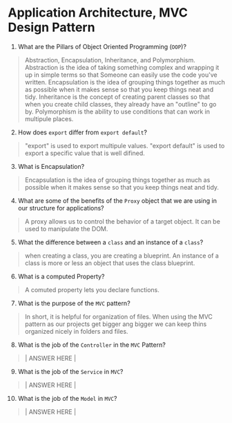 # Application Architecture, MVC Design Pattern
01. What are the Pillars of Object Oriented Programming (`OOP`)?
  
  > Abstraction, Encapsulation, Inheritance, and Polymorphism. Abstraction is the idea of taking something complex and wrapping it up in simple terms so that Someone can easily use the code you've written. Encapsulation is the idea of grouping things together as much as possible when it makes sense so that you keep things neat and tidy. Inheritance is the concept of creating parent classes so that when you create child classes, they already have an "outline" to go by. Polymorphism is the ability to use conditions that can work in multipule places.

02. How does `export` differ from `export default`?
  
  > "export" is used to export multipule values. "export default" is used to export a specific value that is well difined.

03. What is Encapsulation?
  
  > Encapsulation is the idea of grouping things together as much as possible when it makes sense so that you keep things neat and tidy.

04. What are some of the benefits of the `Proxy` object that we are using in our structure for applications?
  
  > A proxy allows us to control the behavior of a target object. It can be used to manipulate the DOM.

05. What the difference between a `class` and an instance of a `class`?
  
  > when creating a class, you are creating a blueprint. An instance of a class is more or less an object that uses the class blueprint. 

06. What is a computed Property?
  
  > A comuted property lets you declare functions.

07. What is the purpose of the `MVC` pattern?
  
  > In short, it is helpful for organization of files. When using the MVC pattern as our projects get bigger ang bigger we can keep thins organized nicely in folders and files. 

08. What is the job of the `Controller` in the `MVC` Pattern?
  
  > | ANSWER HERE |

09. What is the job of the `Service` in `MVC`?
  
  > | ANSWER HERE |

10. What is the job of the `Model` in `MVC`?
  
  > | ANSWER HERE |
